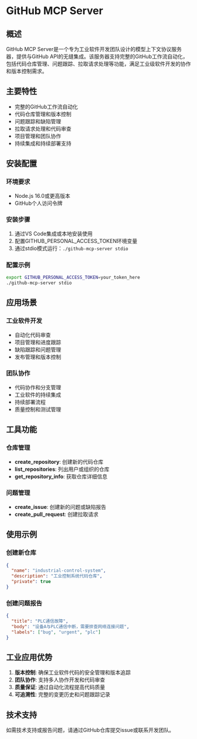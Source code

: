 # GitHub MCP Server

## 概述

GitHub MCP Server是一个专为工业软件开发团队设计的模型上下文协议服务器，提供与GitHub API的无缝集成。该服务器支持完整的GitHub工作流自动化，包括代码仓库管理、问题跟踪、拉取请求处理等功能，满足工业级软件开发的协作和版本控制需求。

## 主要特性

- 完整的GitHub工作流自动化
- 代码仓库管理和版本控制
- 问题跟踪和缺陷管理
- 拉取请求处理和代码审查
- 项目管理和团队协作
- 持续集成和持续部署支持

## 安装配置

### 环境要求
- Node.js 16.0或更高版本
- GitHub个人访问令牌

### 安装步骤
1. 通过VS Code集成或本地安装使用
2. 配置GITHUB_PERSONAL_ACCESS_TOKEN环境变量
3. 通过stdio模式运行：`./github-mcp-server stdio`

### 配置示例
```bash
export GITHUB_PERSONAL_ACCESS_TOKEN=your_token_here
./github-mcp-server stdio
```

## 应用场景

### 工业软件开发
- 自动化代码审查
- 项目管理和进度跟踪
- 缺陷跟踪和问题管理
- 发布管理和版本控制

### 团队协作
- 代码协作和分支管理
- 工业软件的持续集成
- 持续部署流程
- 质量控制和测试管理

## 工具功能

### 仓库管理
- **create_repository**: 创建新的代码仓库
- **list_repositories**: 列出用户或组织的仓库
- **get_repository_info**: 获取仓库详细信息

### 问题管理
- **create_issue**: 创建新的问题或缺陷报告
- **create_pull_request**: 创建拉取请求

## 使用示例

### 创建新仓库
```json
{
  "name": "industrial-control-system",
  "description": "工业控制系统代码仓库",
  "private": true
}
```

### 创建问题报告
```json
{
  "title": "PLC通信故障",
  "body": "设备A与PLC通信中断，需要排查网络连接问题",
  "labels": ["bug", "urgent", "plc"]
}
```

## 工业应用优势

1. **版本控制**: 确保工业软件代码的安全管理和版本追踪
2. **团队协作**: 支持多人协作开发和代码审查
3. **质量保证**: 通过自动化流程提高代码质量
4. **可追溯性**: 完整的变更历史和问题跟踪记录

## 技术支持

如需技术支持或报告问题，请通过GitHub仓库提交issue或联系开发团队。 